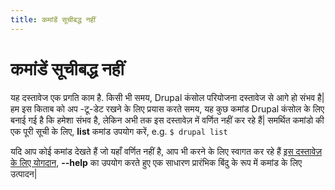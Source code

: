 ```yaml
---
title: कमांडें सूचीबद्ध नहीं
---
```

# कमांडें सूचीबद्ध नहीं
यह दस्तावेज एक प्रगति काम है. किसी भी समय, Drupal कंसोल परियोजना दस्तावेज से आगे हो संभव है| हम इस किताब को अप -टू-डेट  रखने के लिए प्रयास करते समय, यह कुछ कमांड Drupal कंसोल के लिए बनाई गई है कि हमेशा संभव है, लेकिन अभी तक इस दस्तावेज़ में वर्णित नहीं कर रहे हैं| समर्थित कमांडो की एक पूरी सूची के लिए, **list** कमांड उपयोग करें, e.g. `$ drupal list`

यदि आप कोई कमांड देखते हैं जो यहाँ वर्णित नहीं है, आप भी करने के लिए स्वागत कर रहे हैं [इस दस्तावेज़ के लिए योगदान](../contribute_to_drupal_console/contribute-to-the-drupal-console-book "Contribute to the Drupal Console documentation"),  **--help** का उपयोग करते हुए एक साधारण प्रारंभिक बिंदु के रूप में कमांड के लिए उत्पादन|
